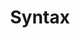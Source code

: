 ---
layout: page
title: Syntax
permalink: /programming/lessons/syntax.html
description: "What is Syntax?"
comments: true
signoff: true
redirect_to:
  - https://automationintesting.com/programming/lessons/syntax.html
---